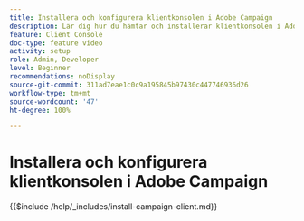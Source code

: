 ```yaml
---
title: Installera och konfigurera klientkonsolen i Adobe Campaign
description: Lär dig hur du hämtar och installerar klientkonsolen i Adobe Campaign, skapar och hanterar anslutningar till flera miljöer samt verifierar åtkomst till klientkonsolen i Adobe Campaign.
feature: Client Console
doc-type: feature video
activity: setup
role: Admin, Developer
level: Beginner
recommendations: noDisplay
source-git-commit: 311ad7eae1c0c9a195845b97430c447746936d26
workflow-type: tm+mt
source-wordcount: '47'
ht-degree: 100%

---
```



# Installera och konfigurera klientkonsolen i Adobe Campaign

{{$include /help/_includes/install-campaign-client.md}}
